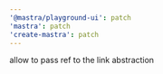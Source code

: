 ```yaml
---
'@mastra/playground-ui': patch
'mastra': patch
'create-mastra': patch
---
```


allow to pass ref to the link abstraction
